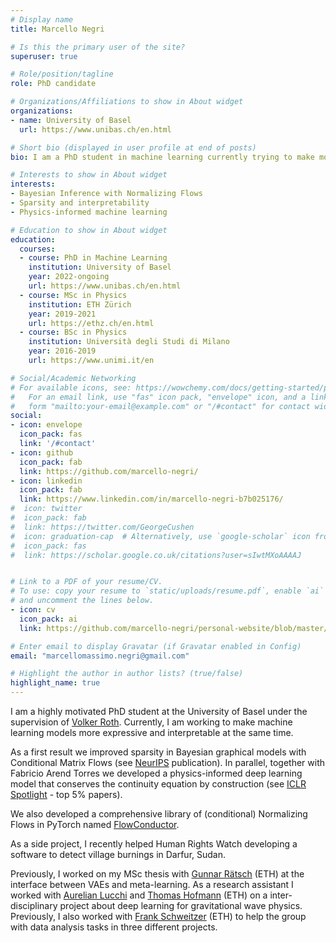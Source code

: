 ```yaml
---
# Display name
title: Marcello Negri

# Is this the primary user of the site?
superuser: true

# Role/position/tagline
role: PhD candidate

# Organizations/Affiliations to show in About widget
organizations:
- name: University of Basel
  url: https://www.unibas.ch/en.html

# Short bio (displayed in user profile at end of posts)
bio: I am a PhD student in machine learning currently trying to make models more flexible and interpretable.

# Interests to show in About widget
interests:
- Bayesian Inference with Normalizing Flows
- Sparsity and interpretability
- Physics-informed machine learning

# Education to show in About widget
education:
  courses:
  - course: PhD in Machine Learning
    institution: University of Basel
    year: 2022-ongoing
    url: https://www.unibas.ch/en.html
  - course: MSc in Physics
    institution: ETH Zürich
    year: 2019-2021
    url: https://ethz.ch/en.html
  - course: BSc in Physics
    institution: Università degli Studi di Milano
    year: 2016-2019
    url: https://www.unimi.it/en

# Social/Academic Networking
# For available icons, see: https://wowchemy.com/docs/getting-started/page-builder/#icons
#   For an email link, use "fas" icon pack, "envelope" icon, and a link in the
#   form "mailto:your-email@example.com" or "/#contact" for contact widget.
social:
- icon: envelope
  icon_pack: fas
  link: '/#contact'
- icon: github
  icon_pack: fab
  link: https://github.com/marcello-negri/
- icon: linkedin
  icon_pack: fab
  link: https://www.linkedin.com/in/marcello-negri-b7b025176/
#  icon: twitter
#  icon_pack: fab
#  link: https://twitter.com/GeorgeCushen
#  icon: graduation-cap  # Alternatively, use `google-scholar` icon from `ai` icon pack
#  icon_pack: fas
#  link: https://scholar.google.co.uk/citations?user=sIwtMXoAAAAJ


# Link to a PDF of your resume/CV.
# To use: copy your resume to `static/uploads/resume.pdf`, enable `ai` icons in `params.toml`, 
# and uncomment the lines below.
- icon: cv
  icon_pack: ai
  link: https://github.com/marcello-negri/personal-website/blob/master/static/uploads/resume.pdf

# Enter email to display Gravatar (if Gravatar enabled in Config)
email: "marcellomassimo.negri@gmail.com"

# Highlight the author in author lists? (true/false)
highlight_name: true
---
```


I am a highly motivated PhD student at the University of Basel under the supervision of [Volker Roth](https://scholar.google.com/citations?user=v1qj03cAAAAJ&hl=en). 
Currently, I am working to make machine learning models more expressive and interpretable at the same time. 

As a first result we improved sparsity in Bayesian graphical models with Conditional Matrix Flows (see [NeurIPS](https://neurips.cc/virtual/2023/poster/72206) publication). 
In parallel, together with Fabricio Arend Torres we developed a physics-informed deep learning model that conserves the continuity equation by construction (see [ICLR Spotlight](https://arxiv.org/abs/2305.16846) - top 5% papers). 

We also developed a comprehensive library of (conditional) Normalizing Flows in PyTorch named [FlowConductor](https://github.com/FabricioArendTorres/FlowConductor). 

As a side project, I recently helped Human Rights Watch developing a software to detect village burnings in Darfur, Sudan.

Previously, I worked on my MSc thesis with [Gunnar Rätsch](https://scholar.google.com/citations?user=tQuQ1FwAAAAJ&hl=en) (ETH) at the interface between VAEs and meta-learning. 
As a research assistant I worked with [Aurelian Lucchi](https://scholar.google.com/citations?user=V1ONSgIAAAAJ&hl=en) and [Thomas Hofmann](https://scholar.google.com/citations?user=T3hAyLkAAAAJ&hl=en) (ETH) on a inter-disciplinary project about deep learning for gravitational wave physics. 
Previously, I also worked with [Frank Schweitzer](https://scholar.google.com/citations?user=U5PTwZsAAAAJ&hl=en) (ETH) to help the group with data analysis tasks in three different projects.
